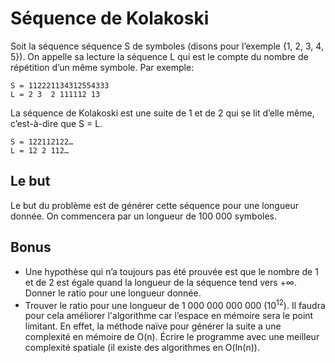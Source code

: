 # Séquence de Kolakoski

Soit la séquence séquence S de symboles (disons pour l’exemple {1, 2, 3, 4, 5}). On appelle sa lecture la séquence L qui est le compte du nombre de répétition d’un même symbole. Par exemple:

```
S = 112221134312554333
L = 2 3  2 111112 13
```

La séquence de Kolakoski est une suite de 1 et de 2 qui se lit d’elle même, c’est-à-dire que S = L.

```
S = 122112122… 
L = 12 2 112…
```

## Le but
Le but du problème est de générer cette séquence pour une longueur donnée. On commencera par un longueur de 100 000 symboles.

## Bonus
 - Une hypothèse qui n’a toujours pas été prouvée est que le nombre de 1 et de 2 est égale quand la longueur de la séquence tend vers +∞. Donner le ratio pour une longueur donnée.
 - Trouver le ratio pour une longueur de 1 000 000 000 000 (10<sup>12</sup>). Il faudra pour cela améliorer l'algorithme car l’espace en mémoire sera le point limitant. En effet, la méthode naïve pour générer la suite a une complexité en mémoire de O(n). Écrire le programme avec une meilleur complexité spatiale (il existe des algorithmes en O(ln(n)).
